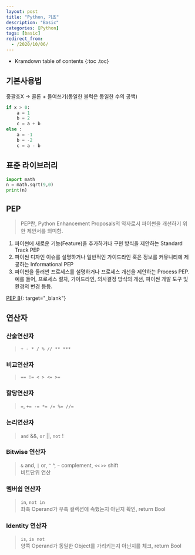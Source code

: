 ```yaml
---
layout: post
title: "Python, 기초"
description: "Basic"
categories: [Python]
tags: [basic]
redirect_from:
  - /2020/10/06/
---
```


* Kramdown table of contents
{:toc .toc}

## 기본사용법
중괄호X -> 콜론 + 들여쓰기(동일한 블럭은 동일한 수의 공백)

~~~ python
if x > 0:
    a = 1
    b = 2
    c = a + b
else :
    a = -1
    b = -2
    c = a - b
~~~

## 표준 라이브러리
~~~ python
import math
n = math.sqrt(9,0)
print(n)
~~~

## PEP
> PEP란, Python Enhancement Proposals의 약자로서 파이썬을 개선하기 위한 제안서를 의미함.    

1. 파이썬에 새로운 기능(Feature)을 추가하거나 구현 방식을 제안하는 Standard Track PEP
2. 파이썬 디자인 이슈를 설명하거나 일반적인 가이드라인 혹은 정보를 커뮤니티에 제공하는 Informational PEP
3. 파이썬을 둘러싼 프로세스를 설명하거나 프로세스 개선을 제안하는 Process PEP. 예를 들어, 프로세스 절차, 가이드라인, 의사결정 방식의 개선, 파이썬 개발 도구 및 환경의 변경 등등.     

[PEP 8](https://www.python.org/dev/peps/pep-0008){: target="_blank"}


## 연산자

### 산술연산자
> `+ - * / % // ** ***`
### 비교연산자
> `== != < > <= >=`
### 할당연산자
> `=`, `+= -= *= /= %= //=`
### 논리연산자
> `and` &&, `or` ||, `not` !    
### Bitwise 연산자
> `&` and, `|` or, `^` ^, `~` complement, `<<` `>>` shift    
> 비트단위 연산
### 멤버쉽 연산자
> `in`, `not in`    
> 좌측 Operand가 우측 컬렉션에 속했는지 아닌지 확인, return Bool    
### Identity 연산자
> `is`, `is not`    
> 양쪽 Operand가 동일한 Object를 가리키는지 아닌지를 체크, return Bool